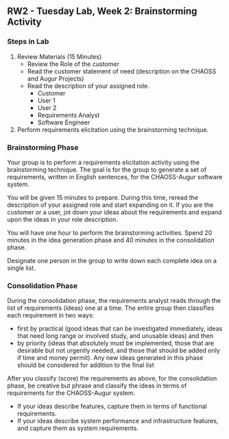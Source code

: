 ## RW2 - Tuesday Lab, Week 2: Brainstorming Activity

### Steps in Lab
1. Review Materials (15 Minutes) 
    - Review the Role of the customer
    - Read the customer statement of need (description on the CHAOSS and Augur Projects)
    - Read the description of your assigned role. 
        - Customer
        - User 1
        - User 2
        - Requirements Analyst
        - Software Engineer
2. Perform requirements elicitation using the brainstorming technique.

### Brainstorming Phase
Your group is to perform a requirements elicitation activity using the brainstorming technique. The goal is for the group to generate a set of requirements, written in English sentences, for the CHAOSS-Augur software
system.

You will be given 15 minutes to prepare. During this time, reread the description of your assigned role and start expanding on it. If you are the customer or a user, jot down your ideas about the requirements and expand upon the ideas in your role description.

You will have one hour to perform the brainstorming activities. Spend 20 minutes in the idea generation phase and 40 minutes in the consolidation phase.

Designate one person in the group to write down each complete idea on a single list.

### Consolidation Phase

During the consolidation phase, the requirements analyst reads through the list of requirements (ideas) one at a time. The entire group then classifies each requirement in two ways: 

- first by practical (good ideas that can be investigated immediately, ideas that need long range or involved study, and unusable ideas) and then 
- by priority (ideas that absolutely must be implemented, those that are desirable but not urgently needed, and those that should be added only if time and money permit). Any new ideas generated in this phase should be considered for addition to the final list


After you classify (score) the requirements as above, for the consolidation phase, be creative but phrase and classify the ideas in terms of requirements for the CHAOSS-Augur system. 

- If your ideas describe features, capture them in terms of functional requirements.
- If your ideas describe system performance and infrastructure features, and capture them as system requirements.
